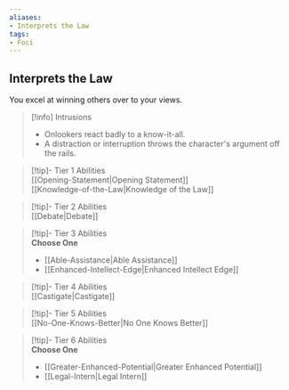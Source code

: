 ```yaml
---
aliases:
- Interprets the Law
tags:
- Foci
---
```


  
## Interprets the Law  
You excel at winning others over to your views.  

>[!info] Intrusions  
>- Onlookers react badly to a know-it-all.  
>- A distraction or interruption throws the character's argument off the rails.  


>[!tip]- Tier 1 Abilities  
> [[Opening-Statement|Opening Statement]]  
> [[Knowledge-of-the-Law|Knowledge of the Law]]  


>[!tip]- Tier 2 Abilities  
> [[Debate|Debate]]  


>[!tip]- Tier 3 Abilities  
> **Choose One**  
>- [[Able-Assistance|Able Assistance]]  
>- [[Enhanced-Intellect-Edge|Enhanced Intellect Edge]]  


>[!tip]- Tier 4 Abilities  
> [[Castigate|Castigate]]  


>[!tip]- Tier 5 Abilities  
> [[No-One-Knows-Better|No One Knows Better]]  


>[!tip]- Tier 6 Abilities  
> **Choose One**  
>- [[Greater-Enhanced-Potential|Greater Enhanced Potential]]  
>- [[Legal-Intern|Legal Intern]]